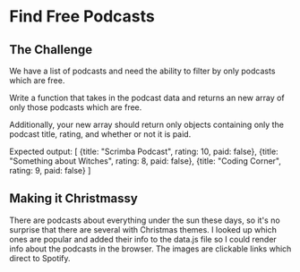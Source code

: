 # Find Free Podcasts 

## The Challenge

We have a list of podcasts and need the ability to filter by only
podcasts which are free.

Write a function that takes in the podcast data and returns an new
array of only those podcasts which are free.

Additionally, your new array should return only 
objects containing only the podcast title, rating, and whether or 
not it is paid. 

Expected output: 
[
    {title: "Scrimba Podcast", rating: 10, paid: false}, 
    {title: "Something about Witches", rating: 8, paid: false}, 
    {title: "Coding Corner", rating: 9, paid: false}
]

## Making it Christmassy

There are podcasts about everything under the sun these days, so it's no surprise that there are several with Christmas themes. I looked up which ones are popular and added their info to the data.js file so I could render info about the podcasts in the browser. The images are clickable links which direct to Spotify.